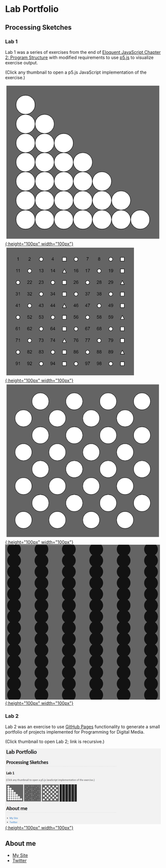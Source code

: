 # Lab Portfolio

## Processing Sketches

### Lab 1

Lab 1 was a series of exercises from the end of [Eloquent JavaScript Chapter 2: Program Structure](https://eloquentjavascript.net/02_program_structure.html) with modified requirements to use [p5.js](https://p5js.org/) to visualize exercise output.

(Click any thumbnail to open a p5.js JavaScript implementation of the exercise.)

[![1-1](/images/20210910_1636_1-1.PNG){:height="100px" width="100px"}](./sketches/labs/1/1_1/) 
[![1-2](/images/20210910_1637_1-2.PNG){:height="100px" width="100px"}](./sketches/labs/1/1_2/) 
[![1-3](/images/20210910_1701_1-3.PNG){:height="100px" width="100px"}](./sketches/labs/1/1_3/) 
[![1-4](/images/20210911_1207_1-4.PNG){:height="100px" width="100px"}](./sketches/labs/1/1_4/)

### Lab 2

Lab 2 was an exercise to use [GitHub Pages](https://pages.github.com/) functionality to generate a small portfolio of projects implemented for Programming for Digital Media.

(Click thumbnail to open Lab 2; link is recursive.)

[![2](/images/20210922_0914_2.PNG){:height="100px" width="100px"}](./)

## About me
- [My Site](https://www.thatwhichismedia.com/)
- [Twitter](https://twitter.com/ThatWhichIsM)